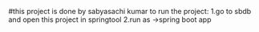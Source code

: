#this project is done by sabyasachi kumar
to run the project:
1.go to sbdb and open this project in springtool
2.run as ->spring boot app
